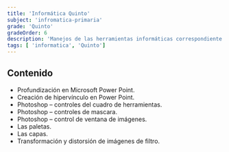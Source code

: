 ```yaml
---
title: 'Informática Quinto'
subject: 'infromatica-primaria'  
grade: 'Quinto'
gradeOrder: 6
description: 'Manejos de las herramientas informáticas correspondiente a presentaciones, y el manejo de programas y aplicaciones para manipular, retocar imágenes creadas en otros programas.'
tags: [ 'informatica', 'Quinto']
---
```


## Contenido

* Profundización en Microsoft Power Point.
* Creación de hipervínculo en Power Point.
* Photoshop – controles del cuadro de herramientas.
* Photoshop – controles de mascara.
* Photoshop – control de ventana de imágenes.
* Las paletas.
* Las capas.
* Transformación y distorsión de imágenes de filtro.